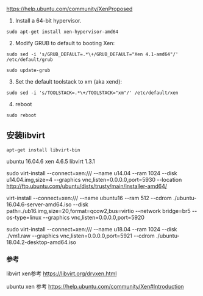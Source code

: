 https://help.ubuntu.com/community/XenProposed

1. Install a 64-bit hypervisor.

```
sudo apt-get install xen-hypervisor-amd64
```

2. Modify GRUB to default to booting Xen:
```
sudo sed -i 's/GRUB_DEFAULT=.*\+/GRUB_DEFAULT="Xen 4.1-amd64"/' /etc/default/grub

sudo update-grub
```

3. Set the default toolstack to xm (aka xend):
```
sudo sed -i 's/TOOLSTACK=.*\+/TOOLSTACK="xm"/' /etc/default/xen
```

4.  reboot

```
sudo reboot
```

## 安装libvirt

```
apt-get install libvirt-bin
```

ubuntu 16.04.6
xen 4.6.5
libvirt 1.3.1



sudo virt-install --connect=xen:/// --name u14.04 --ram 1024 --disk u14.04.img,size=4 --graphics vnc,listen=0.0.0.0,port=5930 --location http://ftp.ubuntu.com/ubuntu/dists/trusty/main/installer-amd64/

virt-install --connect=xen:///    --name ubuntu16     --ram 512 --cdrom ./ubuntu-16.04.6-server-amd64.iso --disk path=./ub16.img,size=20,format=qcow2,bus=virtio --network bridge=br5 --os-type=linux  --graphics vnc,listen=0.0.0.0,port=5920



sudo virt-install --connect=xen:/// --name u18.04 --ram 1024 --disk  ./vm1.raw --graphics vnc,listen=0.0.0.0,port=5921  --cdrom ./ubuntu-18.04.2-desktop-amd64.iso


### 参考
libvirt xen参考
https://libvirt.org/drvxen.html

ubuntu xen 参考
https://help.ubuntu.com/community/Xen#Introduction
